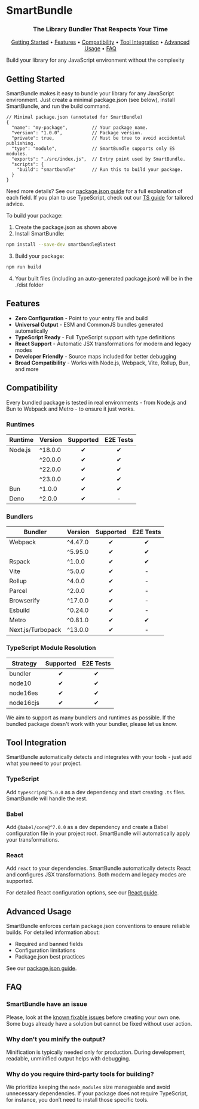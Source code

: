 # SmartBundle

<div align="center">
  <h3>The Library Bundler That Respects Your Time</h3>
  
  <p>
    <a href="#getting-started">Getting Started</a> •
    <a href="#features">Features</a> •
    <a href="#compatibility">Compatibility</a> •
    <a href="#tool-integration">Tool Integration</a> •
    <a href="#advanced-usage">Advanced Usage</a> •
    <a href="#faq">FAQ</a>
  </p>
</div>

Build your library for any JavaScript environment without the complexity

## Getting Started

SmartBundle makes it easy to bundle your library for any JavaScript environment. Just create a minimal package.json (see below), install SmartBundle, and run the build command.

```json5
// Minimal package.json (annotated for SmartBundle)
{
  "name": "my-package",         // Your package name.
  "version": "1.0.0",           // Package version.
  "private": true,              // Must be true to avoid accidental publishing.
  "type": "module",             // SmartBundle supports only ES modules.
  "exports": "./src/index.js",  // Entry point used by SmartBundle.
  "scripts": {
    "build": "smartbundle"      // Run this to build your package.
  }
}
```

Need more details? See our [package.json guide](./docs/package-json.md) for a full explanation of each field. If you plan to use TypeScript, check out our [TS guide](./docs/ts-guide.md) for tailored advice.

To build your package:

1) Create the package.json as shown above
2) Install SmartBundle:
```bash
npm install --save-dev smartbundle@latest
```
3) Build your package:
```bash
npm run build
```
4) Your built files (including an auto-generated package.json) will be in the ./dist folder

## Features

- **Zero Configuration** - Point to your entry file and build
- **Universal Output** - ESM and CommonJS bundles generated automatically  
- **TypeScript Ready** - Full TypeScript support with type definitions
- **React Support** - Automatic JSX transformations for modern and legacy modes
- **Developer Friendly** - Source maps included for better debugging
- **Broad Compatibility** - Works with Node.js, Webpack, Vite, Rollup, Bun, and more


## Compatibility

Every bundled package is tested in real environments - from Node.js and Bun to Webpack and Metro - to ensure it just works.

### Runtimes
| Runtime    | Version   | Supported | E2E Tests |
|------------|-----------|:---------:|:---------:|
| Node.js    | ^18.0.0   | ✔        | ✔        |
|            | ^20.0.0   | ✔        | ✔        |
|            | ^22.0.0   | ✔        | ✔        |
|            | ^23.0.0   | ✔        | ✔        |
| Bun        | ^1.0.0    | ✔        | ✔        |
| Deno       | ^2.0.0    | ✔        | -        |

### Bundlers
| Bundler           | Version   | Supported | E2E Tests |
|-------------------|-----------|:---------:|:---------:|
| Webpack           | ^4.47.0   | ✔        | ✔        |
|                   | ^5.95.0   | ✔        | ✔        |
| Rspack           | ^1.0.0    | ✔        | ✔        |
| Vite             | ^5.0.0    | ✔        | -        |
| Rollup           | ^4.0.0    | ✔        | -        |
| Parcel           | ^2.0.0    | ✔        | -        |
| Browserify       | ^17.0.0   | ✔        | -        |
| Esbuild          | ^0.24.0   | ✔        | -        |
| Metro            | ^0.81.0   | ✔        | ✔        |
| Next.js/Turbopack| ^13.0.0   | ✔        | -        |

### TypeScript Module Resolution
| Strategy    | Supported | E2E Tests |
|-------------|:---------:|:---------:|
| bundler     | ✔        | ✔        |
| node10      | ✔        | ✔        |
| node16es    | ✔        | ✔        |
| node16cjs   | ✔        | ✔        |

We aim to support as many bundlers and runtimes as possible. If the bundled package doesn't work with your bundler, please let us know.

## Tool Integration

SmartBundle automatically detects and integrates with your tools - just add what you need to your project.

### TypeScript
Add `typescript@^5.0.0` as a dev dependency and start creating `.ts` files. SmartBundle will handle the rest.

### Babel
Add `@babel/core@^7.0.0` as a dev dependency and create a Babel configuration file in your project root. SmartBundle will automatically apply your transformations.

### React
Add `react` to your dependencies. SmartBundle automatically detects React and configures JSX transformations. Both modern and legacy modes are supported.

For detailed React configuration options, see our [React guide](./docs/react.md).

## Advanced Usage

SmartBundle enforces certain package.json conventions to ensure reliable builds. For detailed information about:
- Required and banned fields
- Configuration limitations
- Package.json best practices

See our [package.json guide](./docs/package-json.md).

## FAQ
### SmartBundle have an issue
Please, look at the [known fixable issues](./docs/issues.md) before creating your own one. Some bugs already have a solution but cannot be fixed without user action.

### Why don't you minify the output?
Minification is typically needed only for production. During development, readable, unminified output helps with debugging.

### Why do you require third-party tools for building?
We prioritize keeping the `node_modules` size manageable and avoid unnecessary dependencies. If your package does not require TypeScript, for instance, you don’t need to install those specific tools.

